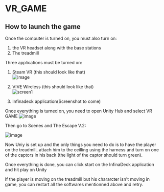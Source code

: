 # VR_GAME

## How to launch the game

Once the computer is turned on, you must also turn on:
1. the VR headset along with the base stations
2. The treadmill

Three applications must be turned on:<br/>
1. Steam VR (this should look like that)<br/>
  ![image](https://user-images.githubusercontent.com/33152136/172951295-5fc0d69f-86b7-47c2-944b-61868b09d72e.png)<br/>
2. VIVE Wireless (this should look like that)<br/>
![screen1](https://user-images.githubusercontent.com/33152136/172950907-e49f7c82-0cac-44f1-83dc-4e0b52dde3ea.png)<br/>


3. Infinadeck application(Screenshot to come)

Once everything is turned on, you need to open Unity Hub and select VR GAME
![image](https://user-images.githubusercontent.com/33152136/172952063-af18fe1a-1f4e-4798-8809-da8566beb549.png)

Then go to Scenes and The Escape V.2:

![image](https://user-images.githubusercontent.com/33152136/172952145-5d96dd0a-d1bb-4936-83b0-597f5e3508b1.png)

Now Uniy is set up and the only things you need to do is to have the player on the treadmill, attach him to the ceilling using the harness and turn on one of the captors in his back (the light of the captor should turn green).

Once everything is done, you can click start on the InfinaDeck application and hit play on Unity

If the player is moving on the treadmill but his chararcter isn't moving in game, you can restart all the softwares mentionned above and retry.


